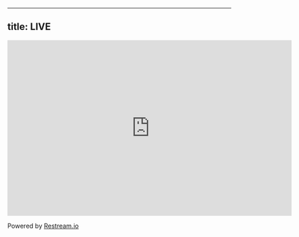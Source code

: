 
---
title: LIVE
---

<iframe src="https://embed.restream.io/player/index.html?token=9069c9ae7434a63ccb5da6cc11f074b1" width="640" height="396" frameborder="0" allowfullscreen></iframe><p>Powered by <a href="https://restream.io">Restream.io</a></p>
